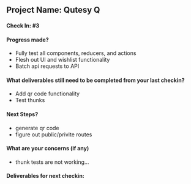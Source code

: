 ## Project Name: Qutesy Q

#### Check In: #3

#### Progress made?

* Fully test all components, reducers, and actions
* Flesh out UI and wishlist functionality
* Batch api requests to API 

#### What deliverables still need to be completed from your last checkin?

* Add qr code functionality 
* Test thunks

#### Next Steps?

* generate qr code
* figure out public/privite routes

#### What are your concerns (if any)

* thunk tests are not working... 

#### Deliverables for next checkin:
